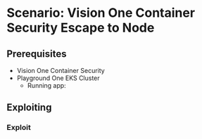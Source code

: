 # Scenario: Vision One Container Security Escape to Node

## Prerequisites

- Vision One Container Security
- Playground One EKS Cluster
  - Running app: 

## Exploiting



### Exploit